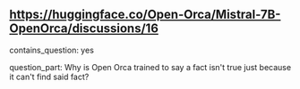## https://huggingface.co/Open-Orca/Mistral-7B-OpenOrca/discussions/16

contains_question: yes

question_part: Why is Open Orca trained to say a fact isn't true just because it can't find said fact?